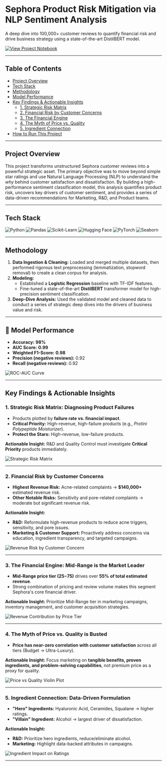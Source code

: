 # Sephora Product Risk Mitigation via NLP Sentiment Analysis

A deep dive into 100,000+ customer reviews to quantify financial risk and drive business strategy using a state-of-the-art DistilBERT model.

[![View Project Notebook](https://img.shields.io/badge/View-Project_Notebook-blue?style=for-the-badge&logo=jupyter)]([your-github-username]/[your-repo-name]/blob/main/sephora_sentiment_analysis.ipynb)

---

## Table of Contents
- [Project Overview](#project-overview)
- [Tech Stack](#tech-stack)
- [Methodology](#methodology)
- [Model Performance](#model-performance)
- [Key Findings & Actionable Insights](#key-findings--actionable-insights)
  - [1. Strategic Risk Matrix](#1-strategic-risk-matrix-diagnosing-product-failures)
  - [2. Financial Risk by Customer Concerns](#2-financial-risk-by-customer-concerns)
  - [3. The Financial Engine](#3-the-financial-engine-mid-range-is-the-market-leader)
  - [4. The Myth of Price vs. Quality](#4-the-myth-of-price-vs-quality-is-busted)
  - [5. Ingredient Connection](#5-ingredient-connection-data-driven-formulation)
- [How to Run This Project](#how-to-run-this-project)


---

## Project Overview
This project transforms unstructured Sephora customer reviews into a powerful strategic asset. The primary objective was to move beyond simple star ratings and use Natural Language Processing (NLP) to understand the *why* behind customer satisfaction and dissatisfaction. By building a high-performance sentiment classification model, this analysis quantifies product risk, uncovers key drivers of customer sentiment, and provides a series of data-driven recommendations for Marketing, R&D, and Product teams.

---

## Tech Stack
![Python](https://img.shields.io/badge/Python-3776AB?style=for-the-badge&logo=python&logoColor=white)
![Pandas](https://img.shields.io/badge/Pandas-150458?style=for-the-badge&logo=pandas&logoColor=white)
![Scikit-Learn](https://img.shields.io/badge/Scikit--Learn-F7931E?style=for-the-badge&logo=scikit-learn&logoColor=white)
![Hugging Face](https://img.shields.io/badge/%F0%9F%A4%97%20Hugging%20Face-FFD21E?style=for-the-badge)
![PyTorch](https://img.shields.io/badge/PyTorch-EE4C2C?style=for-the-badge&logo=pytorch&logoColor=white)
![Seaborn](https://img.shields.io/badge/Seaborn-88d9de?style=for-the-badge&logo=seaborn&logoColor=white)

---

## Methodology
1. **Data Ingestion & Cleaning:** Loaded and merged multiple datasets, then performed rigorous text preprocessing (lemmatization, stopword removal) to create a clean corpus for analysis.  
2. **Modeling:**
   - Established a **Logistic Regression** baseline with TF-IDF features.
   - Fine-tuned a state-of-the-art **DistilBERT** transformer model for high-precision sentiment classification.  
3. **Deep-Dive Analysis:** Used the validated model and cleaned data to conduct a series of strategic deep dives into the drivers of business value and risk.

---

## 🤖 Model Performance
- **Accuracy:** **98%**  
- **AUC Score:** **0.99**  
- **Weighted F1-Score:** **0.98**  
- **Precision (negative reviews):** 0.92  
- **Recall (negative reviews):** 0.92  

![ROC-AUC Curve](roc_auc_curve.png.png)

---

## Key Findings & Actionable Insights

### 1. Strategic Risk Matrix: Diagnosing Product Failures
- Products plotted by **failure rate vs. financial impact**.
- **Critical Priority:** High-revenue, high-failure products (e.g., *Protini Polypeptide Moisturizer*).  
- **Protect the Stars:** High-revenue, low-failure products.  

**Actionable Insight:** R&D and Quality Control must investigate **Critical Priority** products immediately.  

![Strategic Risk Matrix](strategic_risk_matrix.png.png)

---

### 2. Financial Risk by Customer Concerns
- **Highest Revenue Risk:** Acne-related complaints → **\$140,000+** estimated revenue risk.  
- **Other Notable Risks:** Sensitivity and pore-related complaints → moderate but significant revenue risk.  

**Actionable Insight:**  
- **R&D:** Reformulate high-revenue products to reduce acne triggers, sensitivity, and pore issues.  
- **Marketing & Customer Support:** Proactively address concerns via education, ingredient transparency, and targeted campaigns.  

![Revenue Risk by Customer Concern](concerns_financial_risk.png)

---

### 3. The Financial Engine: Mid-Range is the Market Leader
- **Mid-Range price tier ($25-$75)** drives over **55% of total estimated revenue**.
- Strong combination of pricing and review volume makes this segment Sephora's core financial driver.  

**Actionable Insight:** Prioritize Mid-Range tier in marketing campaigns, inventory management, and customer acquisition strategies.  

![Revenue Contribution by Price Tier](revenue_treemap.png.png)

---

### 4. The Myth of Price vs. Quality is Busted
- **Price has near-zero correlation with customer satisfaction** across all tiers (Budget → Ultra-Luxury).  

**Actionable Insight:** Focus marketing on **tangible benefits, proven ingredients, and problem-solving capabilities**, not premium price as a proxy for quality.  

![Price vs Quality Violin Plot](price_quality_violin.png.png)

---

### 5. Ingredient Connection: Data-Driven Formulation
- **"Hero" Ingredients:** Hyaluronic Acid, Ceramides, Squalane → higher ratings.  
- **"Villain" Ingredient:** Alcohol → largest driver of dissatisfaction.  

**Actionable Insight:**  
- **R&D:** Prioritize hero ingredients, reduce/eliminate alcohol.  
- **Marketing:** Highlight data-backed attributes in campaigns.  

![Ingredient Impact on Ratings](ingredient_impact.png.png)

---


